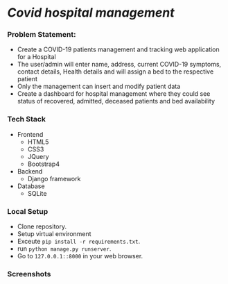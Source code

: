 # *Covid hospital management*

### Problem Statement: 
- Create a COVID-19 patients management and tracking web application for a Hospital
- The user/admin will enter name, address, current COVID-19 symptoms, contact details, Health details and will assign a bed to the respective patient 
- Only the management can insert and modify patient data
- Create a dashboard for hospital management where they could see status of recovered, admitted, deceased patients and bed availability 

### Tech Stack
- Frontend
	- HTML5
	- CSS3
	- JQuery
    - Bootstrap4
- Backend
    - Django framework
- Database
    - SQLite

### Local Setup
- Clone repository.
- Setup virtual environment
- Exceute `pip install -r requirements.txt`.
- run `python manage.py runserver`.
- Go to `127.0.0.1::8000` in your web browser.

### Screenshots

<!-- login page -->
<!-- dashboard(with and without sidenav) -->
<!-- add patient form -->
<!-- update patient form -->
<!-- view patient table -->

